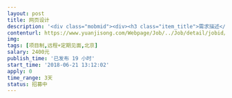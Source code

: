 ```yaml
---                
layout: post       
title: 网页设计           
description: '<div class="mobmid"><div><h3 class="item_title">需求描述</h3><p>项目需求<br/>一、    1、现有的网页重新优化设计<br/>        2、Logo的整体定义及细节设计<br/>二、人员要求： <br/>（1）拥有丰富的Web端SaaS产品UIUX设计经验，logo设计经验<br/>（2）能够提供优秀设计案例，入驻Dribble者更佳<br/>（3）具备较强的审美素养和逻辑能力<br/> <br/>三、合作方式<br/>项目制+定期见面</p></div><!--info end--></div>'     
contenturl: https://www.yuanjisong.com/Webpage/Job/../Job/detail/jobid/101596      
img:              
tags: [项目制,远程+定期见面,北京]            
salary: 2400元          
publish_time: '已发布 19 小时'         
start_time: '2018-06-21 13:12:02'           
apply: 0                   
time_range: 3天              
status: 招募中                  
---                 
```

